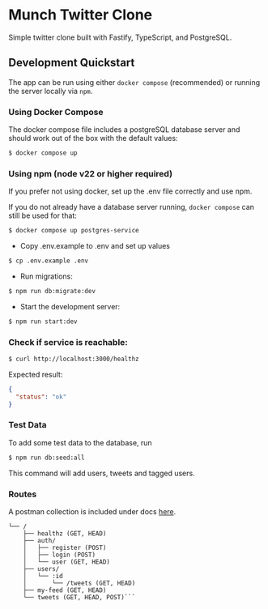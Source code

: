 # Munch Twitter Clone

Simple twitter clone built with Fastify, TypeScript, and PostgreSQL.

## Development Quickstart

The app can be run using either `docker compose` (recommended) or running the server locally via `npm`.


### Using Docker Compose

The docker compose file includes a postgreSQL database server and should work out of the box with the default values:

```sh
$ docker compose up
```

### Using npm (node v22 or higher required)

If you prefer not using docker, set up the .env file correctly and use npm.

If you do not already have a database server running, `docker compose` can still be used for that:

```sh
$ docker compose up postgres-service
```

- Copy .env.example to .env and set up values

 ```sh
$ cp .env.example .env
 ```

- Run migrations:

 ```sh
 $ npm run db:migrate:dev
 ```

 - Start the development server:

 ```sh
 $ npm run start:dev
```


### Check if service is reachable:

```sh
$ curl http://localhost:3000/healthz
``` 
Expected result:
```json
{
  "status": "ok"
}
```

### Test Data

To add some test data to the database, run
```sh
$ npm run db:seed:all
```

This command will add users, tweets and tagged users.

### Routes

A postman collection is included under docs [here](https://github.com/neilllandman/munch-twitter-clone/blob/main/docs/Munch%20Twitter%20Clone.postman_collection.json).

```
└── /
    ├── healthz (GET, HEAD)
    ├── auth/
    │   ├── register (POST)
    │   ├── login (POST)
    │   └── user (GET, HEAD)
    ├── users/
    │   └── :id
    │       └── /tweets (GET, HEAD)
    ├── my-feed (GET, HEAD)
    └── tweets (GET, HEAD, POST)```